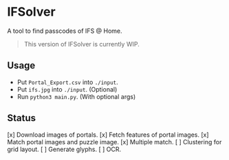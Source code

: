 # IFSolver

A tool to find passcodes of IFS @ Home.

> This version of IFSolver is currently WIP.

## Usage

- Put `Portal_Export.csv` into `./input`.
- Put `ifs.jpg` into `./input`. (Optional)
- Run `python3 main.py`. (With optional args)

## Status

[x] Download images of portals.
[x] Fetch features of portal images.
[x] Match portal images and puzzle image.
[x] Multiple match.
[ ] Clustering for grid layout.
[ ] Generate glyphs.
[ ] OCR.

